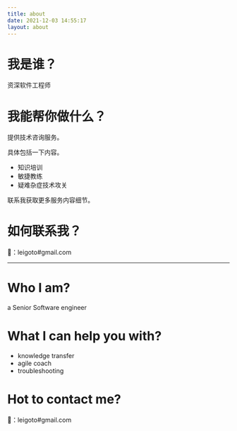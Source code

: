 ```yaml
---
title: about
date: 2021-12-03 14:55:17
layout: about
---
```


# 我是谁？

资深软件工程师

# 我能帮你做什么？

提供技术咨询服务。

具体包括一下内容。

* 知识培训 
* 敏捷教练
* 疑难杂症技术攻关

联系我获取更多服务内容细节。



# 如何联系我？

📮：leigoto#gmail.com





---

# Who I am? 

a Senior Software engineer 

# What I can help you with?

* knowledge transfer
* agile coach
* troubleshooting 



# Hot to contact me?

📮：leigoto#gmail.com

